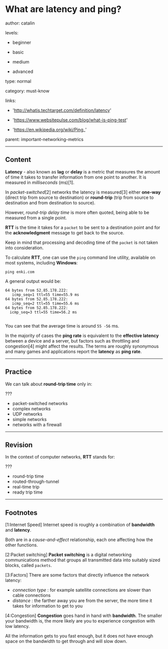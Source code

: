 # What are latency and ping?
author: catalin

levels:

- beginner

- basic

- medium

- advanced

type: normal

category: must-know

links:

  - 'http://whatis.techtarget.com/definition/latency'

  - 'https://www.websitepulse.com/blog/what-is-ping-test'

  - 'https://en.wikipedia.org/wiki/Ping_'

parent: important-networking-metrics

---
## Content

**Latency** - also known as **lag** or **delay** is a metric that measures the amount of time it takes to transfer information from one point to another. It is measured in *milliseconds* (ms)[1].


In *packet-switched*[2] networks the latency is measured[3] either **one-way** (direct trip from source to destination) or **round-trip** (trip from source to destination and from destination to source).


However, *round-trip delay time* is more often quoted, being able to be measured from a single point.

**RTT** is the time it takes for a `packet` to be sent to a destination point and for the **acknowledgment** message to get back to the source.

Keep in mind that processing and decoding time of the `packet` is not taken into consideration.

To calculate **RTT**, one can use the `ping` command line utility, available on most systems, including **Windows**:

```
ping enki.com
```

A general output would be:
```
64 bytes from 52.85.178.222:
   icmp_seq=1 ttl=55 time=55.9 ms
64 bytes from 52.85.178.222:
   icmp_seq=2 ttl=55 time=55.6 ms
64 bytes from 52.85.178.222:
  icmp_seq=3 ttl=55 time=56.2 ms


```
You can see that the average time is around `55 -56` ms.

In the majority of cases the **ping rate** is equivalent to the **effective latency** between a device and a server, but factors such as throttling and congestion[4] might affect the results.
The terms are roughly synonymous and many games and applications report the **latency** as **ping rate**.

---
## Practice

We can talk about **round-trip time** only in:

???

* packet-switched networks
* complex networks
* UDP networks
* simple networks
* networks with a firewall

---
## Revision

In the context of computer networks, **RTT** stands for:

???

* round-trip time
* routed-through-tunnel
* real-time trip
* ready trip time

---
## Footnotes

[1:Internet Speed]
Internet speed is roughly a combination of **bandwidth** and **latency**.

Both are in a *cause-and-effect* relationship, each one affecting how the other functions.

[2:Packet switching]
**Packet switching** is a digital networking communications method that groups all transmitted data into suitably sized blocks, called `packets`.

[3:Factors]
There are some factors that directly influence the network latency:
 - *connection type* : for example satellite connections are slower than cable connections
 - *distance* : the farther away you are from the server, the more time it takes for information to get to you

[4:Congestion]
**Congestion** goes hand in hand with **bandwidth**. The smaller your bandwidth is, the more likely are you to experience congestion with low latency.

All the information gets to you fast enough, but it does not have enough space on the bandwidth to get through and will slow down.
